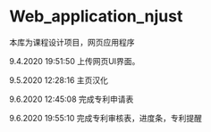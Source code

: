 # Web_application_njust
本库为课程设计项目，网页应用程序

9.4.2020  19:51:50 上传网页UI界面。

9.5.2020 12:28:16 主页汉化

9.6.2020 12:45:08 完成专利申请表

9.6.2020 19:55:10 完成专利审核表，进度条，专利提醒
